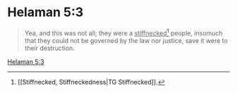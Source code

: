 # Helaman 5:3

> Yea, and this was not all; they were a <u>stiffnecked</u>[^a] people, insomuch that they could not be governed by the law nor justice, save it were to their destruction.

[Helaman 5:3](https://www.churchofjesuschrist.org/study/scriptures/bofm/hel/5?lang=eng&id=p3#p3)


[^a]: [[Stiffnecked, Stiffneckedness|TG Stiffnecked]].  
